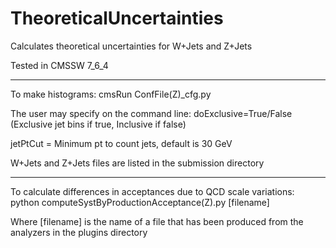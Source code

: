 # TheoreticalUncertainties

Calculates theoretical uncertainties for W+Jets and Z+Jets

Tested in CMSSW 7_6_4
********************************************************************
To make histograms: cmsRun ConfFile(Z)_cfg.py 

  The user may specify on the command line: 
    doExclusive=True/False (Exclusive jet bins if true, Inclusive if false)
  
   jetPtCut = Minimum pt to count jets, default is 30 GeV

  W+Jets and Z+Jets files are listed in the submission directory
  
  
*********************************************************************  
To calculate differences in acceptances due to QCD scale variations: 
  python computeSystByProductionAcceptance(Z).py [filename]
  
Where [filename] is the name of a file that has been produced from the analyzers in the plugins directory
